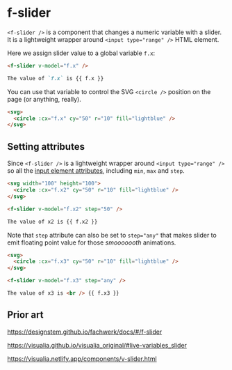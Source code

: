 # f-slider

`<f-slider />` is a component that changes a numeric variable with a slider. It is a lightweight wrapper around `<input type="range" />` HTML element.

Here we assign slider value to a global variable `f.x`:

```md
<f-slider v-model="f.x" />

The value of `f.x` is {{ f.x }}
```

You can use that variable to control the SVG `<circle />` position on the page (or anything, really).

```md
<svg>
  <circle :cx="f.x" cy="50" r="10" fill="lightblue" />
</svg>
```

## Setting attributes

Since `<f-slider />` is a lightweight wrapper around `<input type="range" />` so all the [input element attributes](https://developer.mozilla.org/en-US/docs/Web/HTML/Element/input/range), including `min`, `max` and `step`.

```md
<svg width="100" height="100">
  <circle :cx="f.x2" cy="50" r="10" fill="lightblue" />
</svg>

<f-slider v-model="f.x2" step="50" />

The value of x2 is {{ f.x2 }}
```

Note that `step` attribute can also be set to `step="any"` that makes slider to emit floating point value for those _smooooooth_ animations.

```md
<svg>
  <circle :cx="f.x3" cy="50" r="10" fill="lightblue" />
</svg>

<f-slider v-model="f.x3" step="any" />

The value of x3 is <br /> {{ f.x3 }}
```

## Prior art

https://designstem.github.io/fachwerk/docs/#/f-slider

https://visualia.github.io/visualia_original/#live-variables_slider

https://visualia.netlify.app/components/v-slider.html
